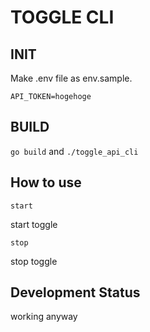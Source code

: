 # TOGGLE CLI

## INIT
Make .env file as env.sample.
```
API_TOKEN=hogehoge
```

## BUILD
`go build`
and
`./toggle_api_cli`

## How to use
`start`

start toggle

`stop`

stop toggle

## Development Status
working anyway



